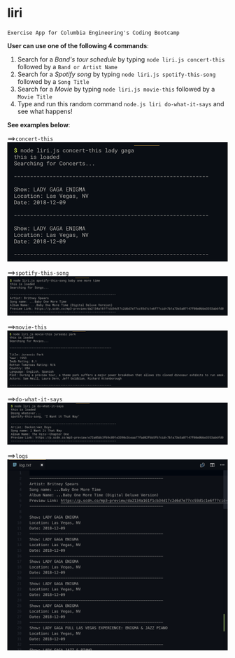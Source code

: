 # liri

`Exercise App for Columbia Engineering's Coding Bootcamp`

**User can use one of the following 4 commands**:

1) Search for a *Band's tour schedule* by typing `node liri.js concert-this` followed by a `Band or Artist Name`
2) Search for a *Spotify song* by typing `node liri.js spotify-this-song` followed by a `Song Title`
3) Search for a *Movie* by typing `node liri.js movie-this` followed by a `Movie Title`
4) Type and run this random command `node.js liri do-what-it-says` and see what happens!

**See examples below**:

==>`concert-this`
![bandsintown](/images/bandsintown.png)

==>`spotify-this-song`
![spotify](/images/spotify.png)

==>`movie-this`
![movies](/images/movies.png)

==>`do-what-it-says`
![do-what-it-says](/images/do-what-it-says.png)

==>`logs`
![logs](/images/log.png)